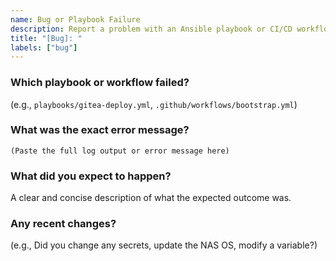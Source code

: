 ```yaml
---
name: Bug or Playbook Failure
description: Report a problem with an Ansible playbook or CI/CD workflow.
title: "[Bug]: "
labels: ["bug"]
---
```


### Which playbook or workflow failed?

(e.g., `playbooks/gitea-deploy.yml`, `.github/workflows/bootstrap.yml`)

### What was the exact error message?

```
(Paste the full log output or error message here)
```

### What did you expect to happen?

A clear and concise description of what the expected outcome was.

### Any recent changes?

(e.g., Did you change any secrets, update the NAS OS, modify a variable?)